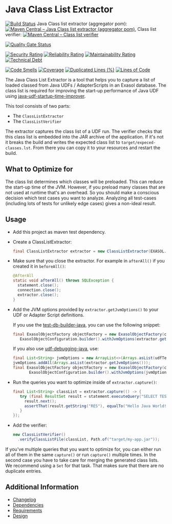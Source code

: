 # Java Class List Extractor

[![Build Status](https://github.com/exasol/java-class-list-extractor/actions/workflows/ci-build.yml/badge.svg)](https://github.com/exasol/java-class-list-extractor/actions/workflows/ci-build.yml)
Java Class list extractor (aggregator pom): [![Maven Central &ndash; Java Class list extractor (aggregator pom)](https://img.shields.io/maven-central/v/com.exasol/java-class-list-extractor-aggregator)](https://search.maven.org/artifact/com.exasol/java-class-list-extractor-aggregator), Class list verifier: [![Maven Central &ndash; Class list verifier](https://img.shields.io/maven-central/v/com.exasol/java-class-list-verifier)](https://search.maven.org/artifact/com.exasol/java-class-list-verifier)

[![Quality Gate Status](https://sonarcloud.io/api/project_badges/measure?project=com.exasol%3Ajava-class-list-extractor-aggregator&metric=alert_status)](https://sonarcloud.io/dashboard?id=com.exasol%3Ajava-class-list-extractor-aggregator)

[![Security Rating](https://sonarcloud.io/api/project_badges/measure?project=com.exasol%3Ajava-class-list-extractor-aggregator&metric=security_rating)](https://sonarcloud.io/dashboard?id=com.exasol%3Ajava-class-list-extractor-aggregator)
[![Reliability Rating](https://sonarcloud.io/api/project_badges/measure?project=com.exasol%3Ajava-class-list-extractor-aggregator&metric=reliability_rating)](https://sonarcloud.io/dashboard?id=com.exasol%3Ajava-class-list-extractor-aggregator)
[![Maintainability Rating](https://sonarcloud.io/api/project_badges/measure?project=com.exasol%3Ajava-class-list-extractor-aggregator&metric=sqale_rating)](https://sonarcloud.io/dashboard?id=com.exasol%3Ajava-class-list-extractor-aggregator)
[![Technical Debt](https://sonarcloud.io/api/project_badges/measure?project=com.exasol%3Ajava-class-list-extractor-aggregator&metric=sqale_index)](https://sonarcloud.io/dashboard?id=com.exasol%3Ajava-class-list-extractor-aggregator)

[![Code Smells](https://sonarcloud.io/api/project_badges/measure?project=com.exasol%3Ajava-class-list-extractor-aggregator&metric=code_smells)](https://sonarcloud.io/dashboard?id=com.exasol%3Ajava-class-list-extractor-aggregator)
[![Coverage](https://sonarcloud.io/api/project_badges/measure?project=com.exasol%3Ajava-class-list-extractor-aggregator&metric=coverage)](https://sonarcloud.io/dashboard?id=com.exasol%3Ajava-class-list-extractor-aggregator)
[![Duplicated Lines (%)](https://sonarcloud.io/api/project_badges/measure?project=com.exasol%3Ajava-class-list-extractor-aggregator&metric=duplicated_lines_density)](https://sonarcloud.io/dashboard?id=com.exasol%3Ajava-class-list-extractor-aggregator)
[![Lines of Code](https://sonarcloud.io/api/project_badges/measure?project=com.exasol%3Ajava-class-list-extractor-aggregator&metric=ncloc)](https://sonarcloud.io/dashboard?id=com.exasol%3Ajava-class-list-extractor-aggregator)

The Java Class List Extractor is a tool that helps you to capture a list of loaded classed from Java UDFs / AdapterScripts in an Exasol database. The class list is required for improving the start-up performance of Java UDF using [java-udf-startup-time-improver](https://github.com/exasol/java-udf-startup-time-improver/).

This tool consists of two parts:

* The `ClassListExtractor`
* The `ClassListVerifier`

The extractor captures the class list of a UDF run. The verifier checks that this class list is embedded into the JAR archive of the application. If it's not it breaks the build and writes the expected class list to `target/expeced-classes.lst`. From there you can copy it to your resources and restart the build.

## What to Optimize for

The class list determines which classes will be preloaded. This can reduce the start-up time of the JVM. However, if you preload many classes that are not used at runtime that's an overhead. So you should make a conscious decision which test cases you want to analyze. Analyzing all test-cases (including lots of tests for unlikely edge cases) gives a non-ideal result.

## Usage

* Add this project as maven test dependency.
* Create a ClassListExtractor:
    ```java
    final ClassListExtractor extractor = new ClassListExtractor(EXASOL.getDefaultBucket(), port -> new InetSocketAddress(EXASOL.getHostIp() + "", port));
    ```
* Make sure that you close the extractor. For example in `afterAll()` if you created it in `beforeAll()`:
  ```java
  @AfterAll
  static void afterAll() throws SQLException {
    statement.close();
    connection.close();
    extractor.close();
  }
  ```
* Add the JVM options provided by `extractor.getJvmOptions()` to your UDF or Adapter Script definitions.

  If you use the [test-db-builder-java](https://github.com/exasol/test-db-builder-java), you can use the following snippet:
  ```java
  final ExasolObjectFactory objectFactory = new ExasolObjectFactory(connection,
     ExasolObjectConfiguration.builder().withJvmOptions(extractor.getJvmOptions()).build());
  ```
  If you also use [udf-debugging-java](https://github.com/exasol/udf-debugging-java/), use:
  ```java
  final List<String> jvmOptions = new ArrayList<>(Arrays.asList(udfTestSetup.getJvmOptions()));
  jvmOptions.addAll(Arrays.asList(extractor.getJvmOptions()));
  final ExasolObjectFactory objectFactory = new ExasolObjectFactory(connection,
         ExasolObjectConfiguration.builder().withJvmOptions(jvmOptions.toArray(String[]::new)).build());
  ```
* Run the queries you want to optimize inside of `extractor.capture()`:
  ```java
  final List<String> classList = extractor.capture(() -> {
     try (final ResultSet result = statement.executeQuery("SELECT TEST.MY_UDF() AS RES")) {
       result.next();
       assertThat(result.getString("RES"), equalTo("Hello Java World!"));
     }
  });
  ```
* Add the verifier:
  ```java
  new ClassListVerifier()
    .verifyClassListFile(classList, Path.of("target/my-app.jar"));
  ```

If you've multiple queries that you want to optimize for, you can either run all of them in the same `capture()` or run `capture()` multiple times. In the second case you have to take care for merging the generated class lists. We recommend using a `Set` for that task. That makes sure that there are no duplicate entries.

## Additional Information

* [Changelog](doc/changes/changelog.md)
* [Dependencies](dependencies.md)
* [Requirements](doc/requirements.md)
* [Design](doc/design.md)
